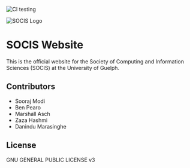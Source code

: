 ![CI testing](https://github.com/UoGSOCIS/socis_website/workflows/CI/badge.svg)

![SOCIS Logo](src/assets/socis_logo.png)

# SOCIS Website

This is the official website for the Society of Computing and Information Sciences (SOCIS) at the University of Guelph.

## Contributors

- Sooraj Modi
- Ben Pearo
- Marshall Asch
- Zaza Hashmi
- Danindu Marasinghe

## License

GNU GENERAL PUBLIC LICENSE v3
